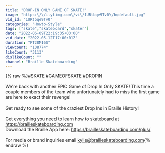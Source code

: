 ```yaml
---
title: "DROP-IN ONLY GAME OF SKATE!"
image: "https:\/\/i.ytimg.com\/vi\/1URtbqe9Tv0\/hqdefault.jpg"
vid_id: "1URtbqe9Tv0"
categories: "Howto-Style"
tags: ["skate","skateboard","skater"]
date: "2022-06-09T22:19:35+03:00"
vid_date: "2022-05-12T17:00:01Z"
duration: "PT28M16S"
viewcount: "108774"
likeCount: "3113"
dislikeCount: ""
channel: "Braille Skateboarding"
---
```

{% raw %}#SKATE #GAMEOFSKATE #DROPIN<br /><br />We're back with another EPIC Game of Drop In Only SKATE! This time a couple members of the team who unfortunately had to miss the first game are here to exact their revenge!<br /><br />Get ready to see some of the craziest Drop Ins in Braille History!<br /><br />Get everything you need to learn how to skateboard at <a rel="nofollow" target="blank" href="https://brailleskateboarding.com">https://brailleskateboarding.com</a><br />Download the Braille App here: <a rel="nofollow" target="blank" href="https://brailleskateboarding.com/plus/">https://brailleskateboarding.com/plus/</a><br /><br />For media or brand inquiries email kylie@brailleskateboarding.com{% endraw %}
